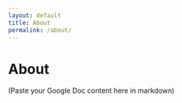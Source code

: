 ```yaml
---
layout: default
title: About
permalink: /about/
---
```


# About

(Paste your Google Doc content here in markdown)
